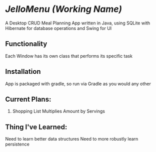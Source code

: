 # *JelloMenu (Working Name)*
A Desktop CRUD Meal Planning App written in Java, using SQLite with Hibernate for database operations and Swing for UI

## Functionality
Each Window has its own class that performs its specific task

## Installation
App is packaged with gradle, so run via Gradle as you would any other

## Current Plans:
1. Shopping List Multiplies Amount by Servings

## Thing I've Learned:
Need to learn better data structures
Need to more robustly learn persistence
